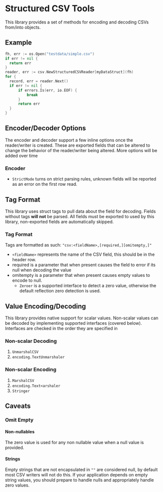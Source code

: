 # Structured CSV Tools
This library provides a set of methods for encoding and decoding CSVs from/into objects.

## Example
```go
fh, err := os.Open("testdata/simple.csv")
if err != nil {
  return err
}
reader, err := csv.NewStructuredCSVReader[myDataStruct](fh)
for {
  record, err = reader.Next()
  if err != nil {
      if errors.Is(err, io.EOF) {
          break
      }
      return err
  }
}
```

## Encoder/Decoder Options
The encoder and decoder support a few inline options once the reader/writer is created.
These are exported fields that can be altered to change the behavior of the reader/writer being altered.
More options will be added over time

### Encoder
- `StrictMode` turns on strict parsing rules, unknown fields will be reported as an error on the first row read.

## Tag Format

This library uses struct tags to pull data about the field for decoding.
Fields without tags **will not** be parsed.
All fields must be exported to used by this library, non-exported fields are automatically skipped.

### Tag Format
Tags are formatted as such: `"csv:<fieldName>,[required,][omitempty,]"`

- `<fieldName>` represents the name of the CSV field, this should be in the header row.
- required is a parameter that when present causes the field to error if its null when decoding the value
- omitempty is a parameter that when present causes empty values to encode to null.
    - `Zeroer` is a supported interface to detect a zero value, otherwise the default reflection zero detection is used.


## Value Encoding/Decoding

This library provides native support for scalar values.
Non-scalar values can be decoded by implementing supported interfaces (covered below).
Interfaces are checked in the order they are specified in

### Non-scalar Decoding

1. `UnmarshalCSV`
2. `encoding.TextUnmarshaler`


### Non-scalar Encoding

1. `MarshalCSV`
2. `encoding.Text<arshaler`
3. `Stringer`

## Caveats

### Omit Empty

#### Non-nullables

The zero value is used for any non nullable value when a null value is provided.

#### Strings

Empty strings that are not encapsulated in `""` are considered null, by default most CSV writers will not do this.
If your application depends on empty string values,
you should prepare to handle nulls and appropriately handle zero values.